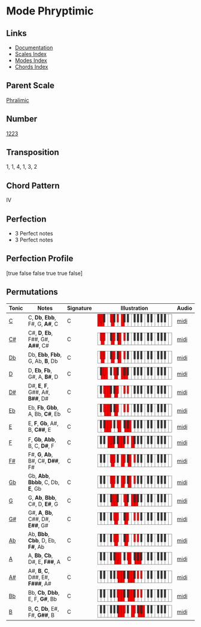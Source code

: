 # Mode Phryptimic

## Links

- [Documentation](README.md)
- [Scales Index](Scales.md)
- [Modes Index](Modes.md)
- [Chords Index](Chords.md)

## Parent Scale

[Phralimic](ScalePhralimic.md)

## Number

[1223](https://ianring.com/musictheory/scales/1223)

## Transposition

1, 1, 4, 1, 3, 2

## Chord Pattern

IV

## Perfection

- 3 Perfect notes
- 3 Perfect notes

## Perfection Profile

[true false false true true false]

## Permutations

| Tonic | Notes | Signature | Illustration | Audio |
|-------|-------|-----------|--------------|-------|
| [C](ModeCNaturalPhryptimic.md) | C, **Db**, **Ebb**, F#, G, **A#**, C | C | ![CNaturalPhryptimic](ModeCNaturalPhryptimic.png) | [midi](https://github.com/edipermadi/music/blob/main/docs/ModeCNaturalPhryptimic.mid?raw=true) |
| [C#](ModeCSharpPhryptimic.md) | C#, **D**, **Eb**, F##, G#, **A##**, C# | C | ![CSharpPhryptimic](ModeCSharpPhryptimic.png) | [midi](https://github.com/edipermadi/music/blob/main/docs/ModeCSharpPhryptimic.mid?raw=true) |
| [Db](ModeDFlatPhryptimic.md) | Db, **Ebb**, **Fbb**, G, Ab, **B**, Db | C | ![DFlatPhryptimic](ModeDFlatPhryptimic.png) | [midi](https://github.com/edipermadi/music/blob/main/docs/ModeDFlatPhryptimic.mid?raw=true) |
| [D](ModeDNaturalPhryptimic.md) | D, **Eb**, **Fb**, G#, A, **B#**, D | C | ![DNaturalPhryptimic](ModeDNaturalPhryptimic.png) | [midi](https://github.com/edipermadi/music/blob/main/docs/ModeDNaturalPhryptimic.mid?raw=true) |
| [D#](ModeDSharpPhryptimic.md) | D#, **E**, **F**, G##, A#, **B##**, D# | C | ![DSharpPhryptimic](ModeDSharpPhryptimic.png) | [midi](https://github.com/edipermadi/music/blob/main/docs/ModeDSharpPhryptimic.mid?raw=true) |
| [Eb](ModeEFlatPhryptimic.md) | Eb, **Fb**, **Gbb**, A, Bb, **C#**, Eb | C | ![EFlatPhryptimic](ModeEFlatPhryptimic.png) | [midi](https://github.com/edipermadi/music/blob/main/docs/ModeEFlatPhryptimic.mid?raw=true) |
| [E](ModeENaturalPhryptimic.md) | E, **F**, **Gb**, A#, B, **C##**, E | C | ![ENaturalPhryptimic](ModeENaturalPhryptimic.png) | [midi](https://github.com/edipermadi/music/blob/main/docs/ModeENaturalPhryptimic.mid?raw=true) |
| [F](ModeFNaturalPhryptimic.md) | F, **Gb**, **Abb**, B, C, **D#**, F | C | ![FNaturalPhryptimic](ModeFNaturalPhryptimic.png) | [midi](https://github.com/edipermadi/music/blob/main/docs/ModeFNaturalPhryptimic.mid?raw=true) |
| [F#](ModeFSharpPhryptimic.md) | F#, **G**, **Ab**, B#, C#, **D##**, F# | C | ![FSharpPhryptimic](ModeFSharpPhryptimic.png) | [midi](https://github.com/edipermadi/music/blob/main/docs/ModeFSharpPhryptimic.mid?raw=true) |
| [Gb](ModeGFlatPhryptimic.md) | Gb, **Abb**, **Bbbb**, C, Db, **E**, Gb | C | ![GFlatPhryptimic](ModeGFlatPhryptimic.png) | [midi](https://github.com/edipermadi/music/blob/main/docs/ModeGFlatPhryptimic.mid?raw=true) |
| [G](ModeGNaturalPhryptimic.md) | G, **Ab**, **Bbb**, C#, D, **E#**, G | C | ![GNaturalPhryptimic](ModeGNaturalPhryptimic.png) | [midi](https://github.com/edipermadi/music/blob/main/docs/ModeGNaturalPhryptimic.mid?raw=true) |
| [G#](ModeGSharpPhryptimic.md) | G#, **A**, **Bb**, C##, D#, **E##**, G# | C | ![GSharpPhryptimic](ModeGSharpPhryptimic.png) | [midi](https://github.com/edipermadi/music/blob/main/docs/ModeGSharpPhryptimic.mid?raw=true) |
| [Ab](ModeAFlatPhryptimic.md) | Ab, **Bbb**, **Cbb**, D, Eb, **F#**, Ab | C | ![AFlatPhryptimic](ModeAFlatPhryptimic.png) | [midi](https://github.com/edipermadi/music/blob/main/docs/ModeAFlatPhryptimic.mid?raw=true) |
| [A](ModeANaturalPhryptimic.md) | A, **Bb**, **Cb**, D#, E, **F##**, A | C | ![ANaturalPhryptimic](ModeANaturalPhryptimic.png) | [midi](https://github.com/edipermadi/music/blob/main/docs/ModeANaturalPhryptimic.mid?raw=true) |
| [A#](ModeASharpPhryptimic.md) | A#, **B**, **C**, D##, E#, **F###**, A# | C | ![ASharpPhryptimic](ModeASharpPhryptimic.png) | [midi](https://github.com/edipermadi/music/blob/main/docs/ModeASharpPhryptimic.mid?raw=true) |
| [Bb](ModeBFlatPhryptimic.md) | Bb, **Cb**, **Dbb**, E, F, **G#**, Bb | C | ![BFlatPhryptimic](ModeBFlatPhryptimic.png) | [midi](https://github.com/edipermadi/music/blob/main/docs/ModeBFlatPhryptimic.mid?raw=true) |
| [B](ModeBNaturalPhryptimic.md) | B, **C**, **Db**, E#, F#, **G##**, B | C | ![BNaturalPhryptimic](ModeBNaturalPhryptimic.png) | [midi](https://github.com/edipermadi/music/blob/main/docs/ModeBNaturalPhryptimic.mid?raw=true) |
